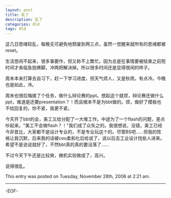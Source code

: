 ```yaml
---
layout: post
title: 乱了
description: 乱了
categories: Old
tags: Old
---
```

这几日思绪较乱，每晚无可避免地颓废到两三点，虽然一觉醒来就所有的思绪都被reset。

生活悠闲不起来，很多事要作，但又称不上繁忙。因为总是在事情要被结束之前短时间才来临急抱佛脚，冲两把解决掉。所以很多时间还是显得很闲的样子。

周末本来打算去自习下，赶一下学习进度，但天气烦人，又是秋雨，有点冷。今晚也是如此，冷。

周末也很后悔接了个任务，做什么辩论赛的ppt。想起这个就烦，辩论赛还做什么ppt，难道是还要presentation？！而且根本不是为bbt做的。烦，做好了模板也不给回复的，你不紧，我更不紧。

今天开了bbt的会，美工又给分配了一大堆工作。中途为了一个flash的问题，差点吵起来。"美工不会做flash？！"我们成了众矢之的。我很想说，没错，美工已经今非昔比，大家都不是设计专业的，不是专业玩这个的。尽管BS吧......但我的性格让我沉默，后来我的话被ceo柔和化后给说了，说以后去工业设计找些人进来。希望不是说说就好了，不然bbt真的真的要没落了......

不过今天下午还是比较爽，微机实验做成了，高兴。

说得很乱。

This entry was posted on Tuesday, November 28th, 2006 at 2:21 am.

---



-EOF-